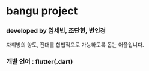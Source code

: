 
# bangu project
### developed by 임세빈, 조단현, 변인경

자취방의 양도, 전대를 합법적으로 가능하도록 돕는 어플입니다.

### 개발 언어 : flutter(.dart)